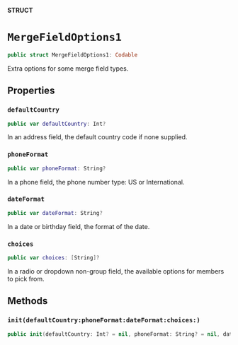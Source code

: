 **STRUCT**

# `MergeFieldOptions1`

```swift
public struct MergeFieldOptions1: Codable
```

Extra options for some merge field types.

## Properties
### `defaultCountry`

```swift
public var defaultCountry: Int?
```

In an address field, the default country code if none supplied.

### `phoneFormat`

```swift
public var phoneFormat: String?
```

In a phone field, the phone number type: US or International.

### `dateFormat`

```swift
public var dateFormat: String?
```

In a date or birthday field, the format of the date.

### `choices`

```swift
public var choices: [String]?
```

In a radio or dropdown non-group field, the available options for members to pick from.

## Methods
### `init(defaultCountry:phoneFormat:dateFormat:choices:)`

```swift
public init(defaultCountry: Int? = nil, phoneFormat: String? = nil, dateFormat: String? = nil, choices: [String]? = nil)
```
